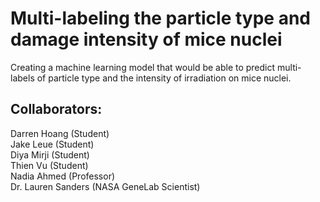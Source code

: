# Multi-labeling the particle type and damage intensity of mice nuclei
Creating a machine learning model that would be able to predict multi-labels of particle type and the intensity of irradiation on mice nuclei.

## Collaborators:
Darren Hoang (Student) <br />
Jake Leue (Student) <br />
Diya Mirji (Student) <br />
Thien Vu (Student) <br />
Nadia Ahmed (Professor) <br />
Dr. Lauren Sanders (NASA GeneLab Scientist) <br />

##

